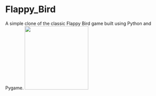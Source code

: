 # Flappy_Bird
A simple clone of the classic Flappy Bird game built using Python and Pygame.
<img src="https://github.com/user-attachments/assets/0254a521-b3c9-451a-beb2-0bde5244474d" width="200" height="200"/>
